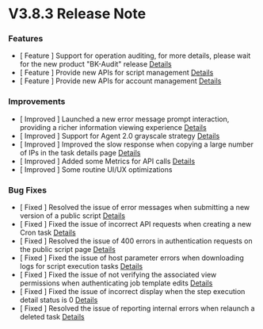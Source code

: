 # V3.8.3 Release Note



### Features
- [ Feature ] Support for operation auditing, for more details, please wait for the new product "BK-Audit" release  [Details](http://github.com/TencentBlueKing/bk-job/issues/1765)
- [ Feature ] Provide new APIs for script management [Details](http://github.com/TencentBlueKing/bk-job/issues/2318)
- [ Feature ] Provide new APIs for account management [Details](http://github.com/TencentBlueKing/bk-job/issues/2472)

### Improvements

- [ Improved ] Launched a new error message prompt interaction, providing a richer information viewing experience [Details](http://github.com/TencentBlueKing/bk-job/issues/2372)
- [ Improved ] Support for Agent 2.0 grayscale strategy [Details](http://github.com/TencentBlueKing/bk-job/issues/2461)
- [ Improved ] Improved the slow response when copying a large number of IPs in the task details page [Details](http://github.com/TencentBlueKing/bk-job/issues/2259)
- [ Improved ] Added some Metrics for API calls [Details](http://github.com/TencentBlueKing/bk-job/issues/2426)
- [ Improved ] Some routine UI/UX optimizations


### Bug Fixes
- [ Fixed ] Resolved the issue of error messages when submitting a new version of a public script [Details](http://github.com/TencentBlueKing/bk-job/issues/1396)
- [ Fixed ] Fixed the issue of incorrect API requests when creating a new Cron task [Details](http://github.com/TencentBlueKing/bk-job/issues/2489)
- [ Fixed ] Resolved the issue of 400 errors in authentication requests on the public script page [Details](http://github.com/TencentBlueKing/bk-job/issues/2483)
- [ Fixed ] Fixed the issue of host parameter errors when downloading logs for script execution tasks [Details](http://github.com/TencentBlueKing/bk-job/issues/2452)
- [ Fixed ] Fixed the issue of not verifying the associated view permissions when authenticating job template edits [Details](http://github.com/TencentBlueKing/bk-job/issues/2111)
- [ Fixed ] Fixed the issue of incorrect display when the step execution detail status is 0 [Details](http://github.com/TencentBlueKing/bk-job/issues/2437)
- [ Fixed ] Resolved the issue of reporting internal errors when relaunch a deleted task [Details](http://github.com/TencentBlueKing/bk-job/issues/2291)